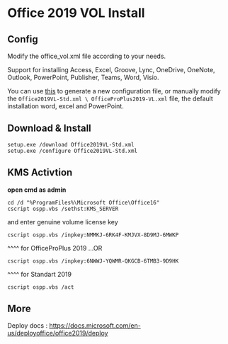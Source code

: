 # Office 2019 VOL Install

## Config

Modify the office_vol.xml file according to your needs.

Support for installing Access, Excel, Groove, Lync, OneDrive, OneNote, Outlook, PowerPoint, Publisher, Teams, Word, Visio.

You can use [this](https://config.office.com/deploymentsettings) to generate a new configuration file, or manually modify the `Office2019VL-Std.xml \ OfficeProPlus2019-VL.xml` file, the default installation word, excel and PowerPoint.

## Download & Install

```
setup.exe /download Office2019VL-Std.xml
setup.exe /configure Office2019VL-Std.xml
```

## KMS Activtion

**open cmd as admin**

```
cd /d "%ProgramFiles%\Microsoft Office\Office16"
cscript ospp.vbs /sethst:KMS_SERVER
```
and enter genuine volume license key
```
cscript ospp.vbs /inpkey:NMMKJ-6RK4F-KMJVX-8D9MJ-6MWKP 
```
^^^^ for OfficeProPlus 2019 ...OR
```
cscript ospp.vbs /inpkey:6NWWJ-YQWMR-QKGCB-6TMB3-9D9HK
```
^^^^ for Standart 2019
```
cscript ospp.vbs /act
```
## More



Deploy docs : https://docs.microsoft.com/en-us/deployoffice/office2019/deploy
